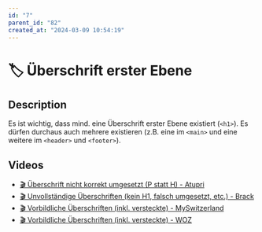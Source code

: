 ```yaml
---
id: "7"
parent_id: "82"
created_at: "2024-03-09 10:54:19"
---
```


# 🏷️ Überschrift erster Ebene

## Description

Es ist wichtig, dass mind. eine Überschrift erster Ebene existiert (`<h1>`). Es dürfen durchaus auch mehrere existieren (z.B. eine im `<main>` und eine weitere im `<header>` und `<footer>`).

## Videos

- [🎬 Überschrift nicht korrekt umgesetzt (P statt H) - Atupri](/en/videos/uberschrift-nicht-korrekt-umgesetzt-p-statt-h-atupri)
- [🎬 Unvollständige Überschriften (kein H1, falsch umgesetzt, etc.) - Brack](/en/videos/unvollstandige-uberschriften-kein-h1-falsch-umgesetzt-etc-brack)
- [🎬 Vorbildliche Überschriften (inkl. versteckte) - MySwitzerland](/en/videos/vorbildliche-uberschriften-inkl-versteckte-myswitzerland)
- [🎬 Vorbildliche Überschriften (inkl. versteckte) - WOZ](/en/videos/vorbildliche-uberschriften-inkl-versteckte-woz)